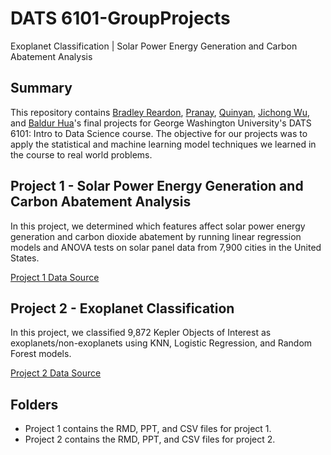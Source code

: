 # DATS 6101-GroupProjects
Exoplanet Classification | Solar Power Energy Generation and Carbon Abatement Analysis

## Summary
This repository contains [Bradley Reardon](https://github.com/breardon7), [Pranay](https://github.com/Pranay-yanarp), [Quinyan](https://github.com/xczqy1111), [Jichong Wu](https://github.com/JichongWu), and [Baldur Hua](https://github.com/BaldurHua)'s final projects for George Washington University's DATS 6101: Intro to Data Science course.
The objective for our projects was to apply the statistical and machine learning model techniques we learned in the course to real world problems.

## Project 1 - Solar Power Energy Generation and Carbon Abatement Analysis
In this project, we determined which features affect solar power energy generation and carbon dioxide abatement by running linear regression models and ANOVA tests on solar panel data from 7,900 cities in the United States.

[Project 1 Data Source](https://www.kaggle.com/jboysen/google-project-sunroof?select=metadata.csv)

## Project 2 - Exoplanet Classification
In this project, we classified 9,872 Kepler Objects of Interest as exoplanets/non-exoplanets using KNN, Logistic Regression, and Random Forest models.

[Project 2 Data Source](https://www.kaggle.com/nasa/kepler-exoplanet-search-results)

## Folders
* Project 1 contains the RMD, PPT, and CSV files for project 1.
* Project 2 contains the RMD, PPT, and CSV files for project 2.
